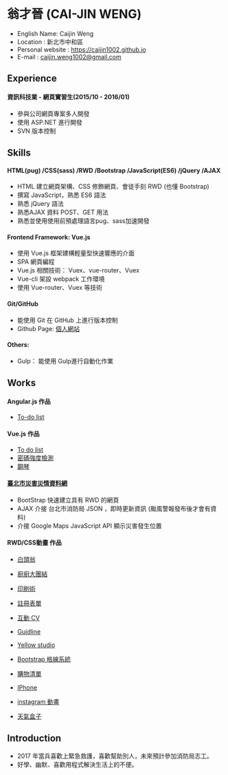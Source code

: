# 翁才晉 (CAI-JIN WENG)
* English Name: Caijin Weng
* Location : 新北市中和區
* Personal website : https://caijin1002.github.io
* E-mail : caijin.weng1002@gmail.com
## Experience
#### 資訊科技業 - 網頁實習生(2015/10 - 2016/01)
* 參與公司網頁專案多人開發
* 使用 ASP.NET 進行開發
* SVN 版本控制

## Skills
#### HTML(pug) /CSS(sass) /RWD /Bootstrap /JavaScript(ES6) /jQuery /AJAX
* HTML 建立網頁架構、CSS 修飾網頁、會徒手刻 RWD (也懂 Bootstrap) 
* 撰寫 JavaScript，熟悉 ES6 語法
* 熟悉 jQuery 語法
* 熟悉AJAX 資料 POST、GET 用法
* 熟悉並使用使用前預處理語言pug、sass加速開發
#### Frontend Framework: Vue.js
* 使用 Vue.js 框架建構輕量型快速響應的介面
* SPA 網頁編程
* Vue.js 相關技術： Vuex、vue-router、Vuex
* Vue-cli 架設 webpack 工作環境
* 使用 Vue-router、Vuex 等技術
#### Git/GitHub
* 能使用 Git 在 GitHub 上進行版本控制
* Github Page: [個人網站](https://caijin1002.github.io)

#### Others:
* Gulp： 能使用 Gulp進行自動化作業 

## Works

#### Angular.js 作品
* [To-do list ](https://codepen.io/CAIJIN/pen/XVpLJZ)

#### Vue.js 作品
* [To do list](https://codepen.io/CAIJIN/pen/XVByNM)
* [密碼強度檢測](https://codepen.io/CAIJIN/pen/dmPbyX?editors=1010)
* [鋼琴](https://codepen.io/CAIJIN/pen/NpyGrR)

#### [臺北市災害災情資料網](https://codepen.io/CAIJIN/pen/JLbvZY)

* BootStrap 快速建立具有 RWD 的網頁
* AJAX 介接 台北市消防局 JSON ，即時更新資訊 (颱風警報發布後才會有資料)
* 介接 Google Maps JavaScript API 顯示災害發生位置

#### RWD/CSS動畫 作品
* [白頭翁](https://codepen.io/CAIJIN/pen/JMpdWB)
* [廚廚大團結](https://www.myacg.com.tw/ranking_competition.php)
* [印刷術](https://codepen.io/CAIJIN/pen/BpLNmP)
* [註冊表單](https://codepen.io/CAIJIN/pen/GvJXWp)
* [互動 CV](https://codepen.io/CAIJIN/pen/QMyOjz)
* [Guidline](https://codepen.io/CAIJIN/pen/zzgBLg)
* [Yellow studio](https://codepen.io/CAIJIN/pen/NddWxE)
* [Bootstrap 格線系統](https://codepen.io/CAIJIN/pen/dpAvZo?editors=1100)

* [購物清單](https://codepen.io/CAIJIN/pen/qaLgJx)
* [IPhone](https://codepen.io/CAIJIN/pen/NbPpWX)
* [instagram 動畫](https://codepen.io/CAIJIN/pen/XgOReJ)
* [天氣盒子](https://codepen.io/CAIJIN/pen/rrQKQw)

## Introduction
* 2017 年當兵喜歡上緊急救護，喜歡幫助別人，未來預計參加消防局志工。
* 好學、幽默、喜歡用程式解決生活上的不便。